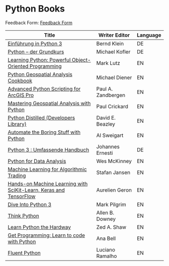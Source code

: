 # Python Books

Feedback Form: [Feedback Form](https://forms.gle/frtqUK32Lv68Uiwr6)

 **Title** | **Writer Editor** | **Language** 
---|---|---
 [Einführung in Python 3][1] | Bernd Klein | DE 
 [Python – der Grundkurs][2] | Michael Kofler | DE 
 [Learning Python: Powerful Object-Oriented Programming][3] | Mark Lutz | EN 
 [Python Geospatial Analysis Cookbook][4] | Michael Diener | EN 
 [Advanced Python Scripting for ArcGIS Pro][5] | Paul A. Zandbergen | EN 
 [Mastering Geospatial Analysis with Python][6] | Paul Crickard | EN 
 [Python Distilled (Developers Library)][7] | David E. Beazley | EN 
 [Automate the Boring Stuff with Python][8] | Al Sweigart | EN 
 [Python 3 : Umfassende Handbuch][9] | Johannes Ernesti | DE 
 [Python for Data Analysis][10] | Wes McKinney | EN 
 [Machine Learning for Algorithmic Trading][11] | Stafan Jansen | EN 
 [Hands-on Machine Learning with SciKit-Learn, Keras and TensorFlow][12] | Aurelien Geron | EN 
 [Dive Into Python 3][13] | Mark Pilgrim | EN 
 [Think Python][14] | Allen B. Downey | EN 
 [Learn Python the Hardway][15] | Zed A. Shaw | EN 
 [Get Programming: Learn to code with Python][16] | Ana Bell | EN 
 [Fluent Python][17] | Luciano Ramalho | EN 

[1]: https://www.hanser-kundencenter.de/en/detail/index/sArticle/10355
[2]: https://www.rheinwerk-verlag.de/python-der-grundkurs/
[3]: https://www.amazon.de/dp/1449355730?linkCode=gs2&tag=oreilly2002-21
[4]: https://www.amazon.de/Python-Geospatial-Analysis-Cookbook-Michael/dp/1783555076
[5]: https://www.amazon.de/Advanced-Python-Scripting-ArcGIS-Pro/dp/1589486188
[6]: https://www.amazon.com/Mastering-Geospatial-Analysis-Python-MapboxGL-Jupyter/dp/1788293339
[7]: https://www.amazon.de/dp/0134173279
[8]: https://www.amazon.com/Automate-Boring-Stuff-Python-Programming/dp/1593275994
[9]: https://www.amazon.de/Python-Sprachgrundlagen-Objektorientierte-Programmierung-Beispielprogramme/dp/3836279266
[10]: https://www.oreilly.com/library/view/python-for-data/9781491957653/
[11]: https://www.packtpub.com/product/machine-learning-for-algorithmic-trading-second-edition/9781839217715
[12]: https://www.amazon.de/dp/1492032646
[13]: https://www.amazon.com/Dive-into-Python-Mark-Pilgrim/dp/1430224150
[14]: https://www.amazon.com/gp/product/1491939362
[15]: https://www.amazon.com/Learn-Python-Hard-Way-Introduction/dp/0321884914
[16]: https://www.amazon.com/Get-Programming-Learn-code-Python/dp/1617293784
[17]: https://www.oreilly.com/library/view/fluent-python/9781491946237/
